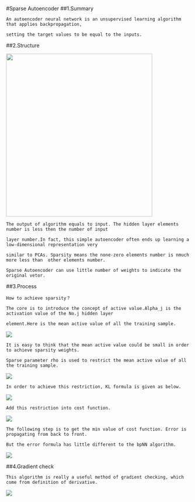#Sparse Autoencoder
##1.Summary

    An autoencoder neural network is an unsupervised learning algorithm that applies backpropagation, 
    
    setting the target values to be equal to the inputs.
    
##2.Structure

<img style="-webkit-user-select: none; cursor: zoom-in;" src="http://ufldl.stanford.edu/wiki/images/thumb/f/f9/Autoencoder636.png/400px-Autoencoder636.png" width="400" height="445">

    The output of algorithm equals to input. The hidden layer elements number is less then the number of input 
    
    layer number.In fact, this simple autoencoder often ends up learning a low-dimensional representation very 
    
    similar to PCAs. Sparsity means the none-zero elements number is nmuch more less than  other elements number.
    
    Sparse Autoencoder can use little number of weights to indicate the original vetor.
    
##3.Process

    How to achieve sparsity？
    
    The core is to introduce the concept of active value.Alpha_j is the activation value of the No.j hidden layer 
    
    element.Here is the mean active value of all the training sample.
    
<img src="http://chart.googleapis.com/chart?cht=tx&chl=%5Chat%7B%5Crho_%7Bj%7D%20%7D%20%3D%5Cfrac%7B1%7D%7Bm%7D%5Csum_%7Bi%3D1%7D%5Em%20%5B%5Calpha%5E%7B(2)%7D_%7Bj%7D(x%5E%7B(i)%7D)%5D" style="border:none;" />

    It is easy to think that the mean active value could be small in order to achieve sparsity weights.
    
    Sparse parameter rho is used to restrict the mean active value of all the training sample.
    
<img src="http://chart.googleapis.com/chart?cht=tx&chl=%5Chat%7B%5Crho%20_%7Bj%7D%7D%20%3D%20%5Crho" style="border:none;" />

    In order to achieve this restriction, KL formula is given as below.

<img src="http://chart.googleapis.com/chart?cht=tx&chl=KL%3D%5Cbeta%20%5B%5Csum_%7Bj%3D1%7D%5E%7Bnh%7D%20%5Crho%20log%5Cfrac%7B%5Crho%7D%7B%5Chat%7B%5Crho_%7Bj%7D%7D%7D%2B(1-%5Crho)log%7B%5Cfrac%7B1-%5Crho%7D%7B1-%5Chat%7B%5Crho_%7Bj%7D%7D%7D%5D" style="border:none;" />
    
    Add this restriction into cost function.
    
<img src="http://chart.googleapis.com/chart?cht=tx&chl=J_%7Bsparse%7D(W%2Cb)%3DJ(W%2Cb)%2BKL" style="border:none;" />

    The following step is to get the min value of cost function. Error is propagating from back to front.

    But the error formula has little different to the bpNN algorithm.

<img src="http://chart.googleapis.com/chart?cht=tx&chl=%5Cdelta%20_%7Bi%7D%5E%7B(2)%7D%3D%5B(%5Csum_%7Bj%3D1%7D%5E%7Bnh%7DW_%7Bij%7D%5E%7B(2)%7D%20%5Cdelta%20_%7Bi%7D%5E%7B(3)%7D)%2B%5Cbeta%20(-%5Cfrac%7B%5Crho%7D%7B%5Chat%7B%5Crho_%7Bi%7D%7D%7D%2B%5Cfrac%7B1-%5Crho%7D%7B1-%5Chat%7B%5Crho_%7Bi%7D%7D%7D)%5Df'(%5Calpha_%7Bi%7D%5E%7B(2)%7D)" style="border:none;" />


##4.Gradient check

    This algorithm is really a useful method of gradient checking, which come from definition of derivative.
    
<img src="http://chart.googleapis.com/chart?cht=tx&chl=%5Cfrac%7Bd%7D%7Bd%5Ctheta%7DJ(%5Ctheta)%20%3D%20lim_%7B%5Cepsilon%20-%3E0%7D%0A%5Cfrac%7BJ(%5Ctheta%2B%5Cepsilon)-J(%5Ctheta-%5Cepsilon)%7D%7B2%5Cepsilon%7D" style="border:none;" />
    

    
    
    
    
